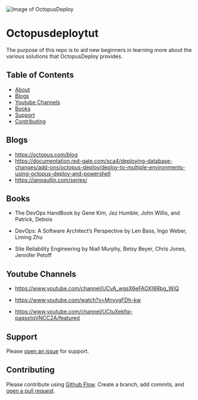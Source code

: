 ![Image of OctopusDeploy](https://www.qbssoftware.com/image/cache/catalog/qbs/octopus-600x315w.png)


# Octopusdeploytut

The purpose of this repo is to aid new beginners in learning more about the various solutions that OctopusDeploy provides.

## Table of Contents

- [About](#About)
- [Blogs](#Blogs)
- [Youtube Channels](#YoutubeChannels)
- [Books](#Books)
- [Support](#support)
- [Contributing](#contributing)

## Blogs

- https://octopus.com/blog
- https://documentation.red-gate.com/sca4/deploying-database-changes/add-ons/octopus-deploy/deploy-to-multiple-environments-using-octopus-deploy-and-powershell
- https://ianpaullin.com/series/




## Books

- The DevOps HandBook
by Gene Kim, Jez Humble, John Willis, and Patrick, Debois 

- DevOps: A Software Architect’s Perspective
by Len Bass, Ingo Weber, Liming Zhu

- Site Reliability Engineering
by Niall Murphy, Betsy Beyer, Chris Jones, Jennifer Petoff 

## Youtube Channels

- https://www.youtube.com/channel/UCvA_wgsX6eFAOXI8Rbg_WiQ

- https://www.youtube.com/watch?v=MnyvgFDh-kw

- https://www.youtube.com/channel/UCtuXekfqj-paqsxtqVNCC2A/featured

## Support

Please [open an issue](https://github.com/fraction/readme-boilerplate/issues/new) for support.

## Contributing

Please contribute using [Github Flow](https://guides.github.com/introduction/flow/). Create a branch, add commits, and [open a pull request](https://github.com/fraction/readme-boilerplate/compare/).
